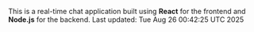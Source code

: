 This is a real-time chat application built using **React** for the frontend and **Node.js** for the backend.
Last updated: Tue Aug 26 00:42:25 UTC 2025
